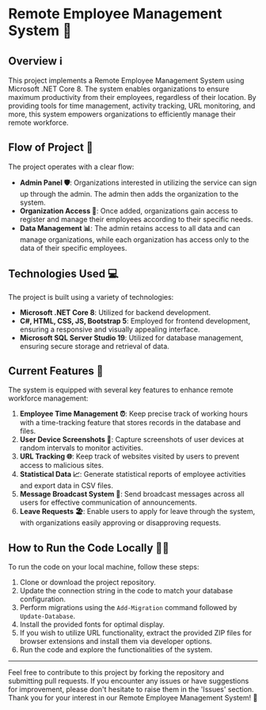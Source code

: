 # Remote Employee Management System 🚀

## Overview ℹ️

This project implements a Remote Employee Management System using Microsoft .NET Core 8. The system enables organizations to ensure maximum productivity from their employees, regardless of their location. By providing tools for time management, activity tracking, URL monitoring, and more, this system empowers organizations to efficiently manage their remote workforce.

## Flow of Project 🔄

The project operates with a clear flow:
- **Admin Panel 🛡️**: Organizations interested in utilizing the service can sign up through the admin. The admin then adds the organization to the system.
- **Organization Access 🏢**: Once added, organizations gain access to register and manage their employees according to their specific needs.
- **Data Management 📊**: The admin retains access to all data and can manage organizations, while each organization has access only to the data of their specific employees.

## Technologies Used 💻

The project is built using a variety of technologies:
- **Microsoft .NET Core 8**: Utilized for backend development.
- **C#, HTML, CSS, JS, Bootstrap 5**: Employed for frontend development, ensuring a responsive and visually appealing interface.
- **Microsoft SQL Server Studio 19**: Utilized for database management, ensuring secure storage and retrieval of data.

## Current Features 🌟

The system is equipped with several key features to enhance remote workforce management:
1. **Employee Time Management ⏰**: Keep precise track of working hours with a time-tracking feature that stores records in the database and files.
2. **User Device Screenshots 📸**: Capture screenshots of user devices at random intervals to monitor activities.
3. **URL Tracking 🌐**: Keep track of websites visited by users to prevent access to malicious sites.
4. **Statistical Data 📈**: Generate statistical reports of employee activities and export data in CSV files.
5. **Message Broadcast System 💬**: Send broadcast messages across all users for effective communication of announcements.
6. **Leave Requests 🏖️**: Enable users to apply for leave through the system, with organizations easily approving or disapproving requests.

## How to Run the Code Locally 🏃‍♂️

To run the code on your local machine, follow these steps:
1. Clone or download the project repository.
2. Update the connection string in the code to match your database configuration.
3. Perform migrations using the `Add-Migration` command followed by `Update-Database`.
4. Install the provided fonts for optimal display.
5. If you wish to utilize URL functionality, extract the provided ZIP files for browser extensions and install them via developer options.
6. Run the code and explore the functionalities of the system.

---

Feel free to contribute to this project by forking the repository and submitting pull requests. If you encounter any issues or have suggestions for improvement, please don't hesitate to raise them in the 'Issues' section. Thank you for your interest in our Remote Employee Management System! 🙌
